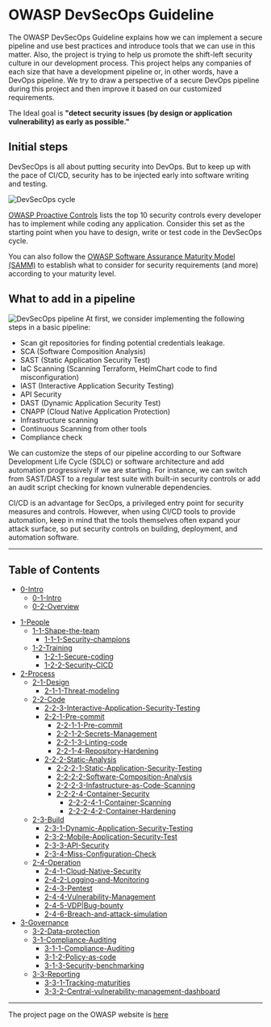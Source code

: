 # OWASP DevSecOps Guideline

The OWASP DevSecOps Guideline explains how we can implement a secure pipeline and use best practices and introduce tools that we can use in this matter. Also, the project is trying to help us promote the shift-left security culture in our development process.
This project helps any companies of each size that have a development pipeline or, in other words, have a DevOps pipeline.
We try to draw a perspective of a secure DevOps pipeline during this project and then improve it based on our customized requirements.

The Ideal goal is **"detect security issues (by design or application vulnerability) as early as possible."**

## Initial steps

DevSecOps is all about putting security into DevOps. But to keep up with the pace of CI/CD, security has to be injected early into software writing and testing.

![DevSecOps cycle](/assets/images/DevSecOps-cycle.png)

[OWASP Proactive Controls](https://owasp.org/www-project-proactive-controls/) lists the top 10 security controls every developer has to implement while coding any application. Consider this set as the starting point when you have to design, write or test code in the DevSecOps cycle.

You can also follow the [OWASP Software Assurance Maturity Model (SAMM)](https://owaspsamm.org/model/) to establish what to consider for security requirements (and more) according to your maturity level.

## What to add in a pipeline

![DevSecOps pipeline](/assets/images/DevSecOps-pipeline.png)
At first, we consider implementing the following steps in a basic pipeline:

* Scan git repositories for finding potential credentials leakage.
* SCA (Software Composition Analysis)
* SAST (Static Application Security Test)
* IaC Scanning (Scanning Terraform, HelmChart code to find misconfiguration)
* IAST (Interactive Application Security Testing)
* API Security
* DAST (Dynamic Application Security Test)
* CNAPP (Cloud Native Application Protection)
* Infrastructure scanning
* Continuous Scanning from other tools
* Compliance check

We can customize the steps of our pipeline according to our Software Development Life Cycle (SDLC) or software architecture and add automation progressively if we are starting.
For instance, we can switch from SAST/DAST to a regular test suite with built-in security controls or add an audit script checking for known vulnerable dependencies.

CI/CD is an advantage for SecOps, a privileged entry point for security measures and controls.
However, when using CI/CD tools to provide automation, keep in mind that the tools themselves often expand your attack surface, so put security controls on building, deployment, and automation software.

---

## Table of Contents

- [0-Intro](current-version/0-Intro)
  * [0-1-Intro](current-version/0-Intro/0-1-Intro.md)
  * [0-2-Overview](current-version/0-Intro/0-2-Overview.md)
* [1-People](current-version/1-People)
  * [1-1-Shape-the-team](current-version/1-People/1-1-Shape-the-team)
    * [1-1-1-Security-champions](current-version/1-People/1-1-Shape-the-team/1-1-1-Security-champions.md)
  * [1-2-Training](current-version/1-People/1-2-Training)
    * [1-2-1-Secure-coding](current-version/1-People/1-2-Training/1-2-1-Secure-coding.md)
    * [1-2-2-Security-CICD](current-version/1-People/1-2-Training/1-2-2-Security-CICD.md)
* [2-Process](current-version/2-Process)
  * [2-1-Design](current-version/2-Process/2-1-Design)
    * [2-1-1-Threat-modeling](current-version/2-Process/2-1-Design/2-1-1-Threat-modeling.md)
  * [2-2-Code](current-version/2-Process/2-2-Code)
    * [2-2-3-Interactive-Application-Security-Testing](current-version/2-Process/2-2-Code/2-2-3-Interactive-Application-Security-Testing.md)
    * [2-2-1-Pre-commit](current-version/2-Process/2-2-Code/2-2-1-Pre-commit)
      * [2-2-1-1-Pre-commit](current-version/2-Process/2-2-Code/2-2-1-Pre-commit/2-2-1-1-Pre-commit.md)
      * [2-2-1-2-Secrets-Management](current-version/2-Process/2-2-Code/2-2-1-Pre-commit/2-2-1-2-Secrets-Management.md)
      * [2-2-1-3-Linting-code](current-version/2-Process/2-2-Code/2-2-1-Pre-commit/2-2-1-3-Linting-code.md)
      * [2-2-1-4-Repository-Hardening](current-version/2-Process/2-2-Code/2-2-1-Pre-commit/2-2-1-4-Repository-Hardening.md)
    * [2-2-2-Static-Analysis](current-version/2-Process/2-2-Code/2-2-2-Static-Analysis)
      * [2-2-2-1-Static-Application-Security-Testing](current-version/2-Process/2-2-Code/2-2-2-Static-Analysis/2-2-2-1-Static-Application-Security-Testing.md)
      * [2-2-2-2-Software-Composition-Analysis](current-version/2-Process/2-2-Code/2-2-2-Static-Analysis/2-2-2-2-Software-Composition-Analysis.md)
      * [2-2-2-3-Infastructure-as-Code-Scanning](current-version/2-Process/2-2-Code/2-2-2-Static-Analysis/2-2-2-3-Infastructure-as-Code-Scanning.md)
      * [2-2-2-4-Container-Security](current-version/2-Process/2-2-Code/2-2-2-Static-Analysis/2-2-2-4-Container-Security)
        * [2-2-2-4-1-Container-Scanning](current-version/2-Process/2-2-Code/2-2-2-Static-Analysis/2-2-2-4-Container-Security/2-2-2-4-1-Container-Scanning.md)
        * [2-2-2-4-2-Container-Hardening](current-version/2-Process/2-2-Code/2-2-2-Static-Analysis/2-2-2-4-Container-Security/2-2-2-4-2-Container-Hardening.md)
  * [2-3-Build](current-version/2-Process/2-3-Build)
    * [2-3-1-Dynamic-Application-Security-Testing](current-version/2-Process/2-3-Build/2-3-1-Dynamic-Application-Security-Testing.md)
    * [2-3-2-Mobile-Application-Security-Test](current-version/2-Process/2-3-Build/2-3-2-Mobile-Application-Security-Test.md)
    * [2-3-3-API-Security](current-version/2-Process/2-3-Build/2-3-3-API-Security.md)
    * [2-3-4-Miss-Configuration-Check](current-version/2-Process/2-3-Build/2-3-4-Miss-Configuration-Check.md)
  * [2-4-Operation](current-version/2-Process/2-4-Operation)
    * [2-4-1-Cloud-Native-Security](current-version/2-Process/2-4-Operation/2-4-1-Cloud-Native-Security.md)
    * [2-4-2-Logging-and-Monitoring](current-version/2-Process/2-4-Operation/2-4-2-Logging-and-Monitoring.md)
    * [2-4-3-Pentest](current-version/2-Process/2-4-Operation/2-4-3-Pentest.md)
    * [2-4-4-Vulnerability-Management](current-version/2-Process/2-4-Operation/2-4-4-Vulnerability-Management.md)
    * [2-4-5-VDP|Bug-bounty](current-version/2-Process/2-4-Operation/2-4-5-VDP|Bug-bounty.md)
    * [2-4-6-Breach-and-attack-simulation](current-version/2-Process/2-4-Operation/2-4-6-Breach-and-attack-simulation.md)
* [3-Governance](current-version/3-Governance)
  * [3-2-Data-protection](current-version/3-Governance/3-2-Data-protection.md)
  * [3-1-Compliance-Auditing](current-version/3-Governance/3-1-Compliance-Auditing)
    * [3-1-1-Compliance-Auditing](current-version/3-Governance/3-1-Compliance-Auditing/3-1-1-Compliance-Auditing.md)
    * [3-1-2-Policy-as-code](current-version/3-Governance/3-1-Compliance-Auditing/3-1-2-Policy-as-code.md)
    * [3-1-3-Security-benchmarking](current-version/3-Governance/3-1-Compliance-Auditing/3-1-3-Security-benchmarking.md)
  * [3-3-Reporting](current-version/3-Governance/3-3-Reporting)
    * [3-3-1-Tracking-maturities](current-version/3-Governance/3-3-Reporting/3-3-1-Tracking-maturities.md)
    * [3-3-2-Central-vulnerability-management-dashboard](current-version/3-Governance/3-3-Reporting/3-3-2-Central-vulnerability-management-dashboard.md)

---
The project page on the OWASP website is [here](https://owasp.org/www-project-devsecops-guideline/)
